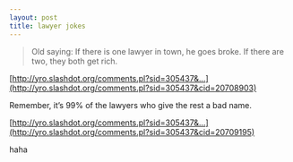 ```yaml
---
layout: post
title: lawyer jokes
---
```


>Old saying: If there is one lawyer in town, he goes broke. If there are two, they both get rich.

  

[http://yro.slashdot.org/comments.pl?sid=305437&...](http://yro.slashdot.org/comments.pl?sid=305437&cid=20708903)

  

  

Remember, it’s 99% of the lawyers who give the rest a bad name.

  

[http://yro.slashdot.org/comments.pl?sid=305437&...](http://yro.slashdot.org/comments.pl?sid=305437&cid=20709195)

haha
